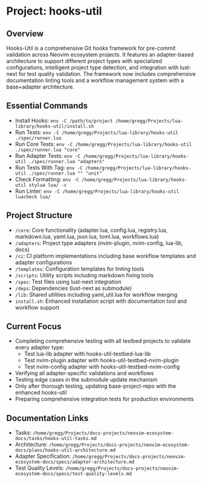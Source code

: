 
# Project: hooks-util

## Overview

Hooks-Util is a comprehensive Git hooks framework for pre-commit validation across Neovim ecosystem projects. It features an adapter-based architecture to support different project types with specialized configurations, intelligent project type detection, and integration with lust-next for test quality validation. The framework now includes comprehensive documentation linting tools and a workflow management system with a base+adapter architecture.

## Essential Commands

- Install Hooks: `env -C /path/to/project /home/gregg/Projects/lua-library/hooks-util/install.sh`
- Run Tests: `env -C /home/gregg/Projects/lua-library/hooks-util ./spec/runner.lua`
- Run Core Tests: `env -C /home/gregg/Projects/lua-library/hooks-util ./spec/runner.lua "core"`
- Run Adapter Tests: `env -C /home/gregg/Projects/lua-library/hooks-util ./spec/runner.lua "adapters"`
- Run Tests With Tag: `env -C /home/gregg/Projects/lua-library/hooks-util ./spec/runner.lua "" "unit"`
- Check Formatting: `env -C /home/gregg/Projects/lua-library/hooks-util stylua lua/ -c`
- Run Linter: `env -C /home/gregg/Projects/lua-library/hooks-util luacheck lua/`

## Project Structure

- `/core`: Core functionality (adapter.lua, config.lua, registry.lua, markdown.lua, yaml.lua, json.lua, toml.lua, workflows.lua)
- `/adapters`: Project type adapters (nvim-plugin, nvim-config, lua-lib, docs)
- `/ci`: CI platform implementations including base workflow templates and adapter configurations
- `/templates`: Configuration templates for linting tools
- `/scripts`: Utility scripts including markdown fixing tools
- `/spec`: Test files using lust-next integration
- `/deps`: Dependencies (lust-next as submodule)
- `/lib`: Shared utilities including yaml_util.lua for workflow merging
- `install.sh`: Enhanced installation script with documentation tool and workflow support

## Current Focus

- Completing comprehensive testing with all testbed projects to validate every adapter type:
  - Test lua-lib adapter with hooks-util-testbed-lua-lib
  - Test nvim-plugin adapter with hooks-util-testbed-nvim-plugin
  - Test nvim-config adapter with hooks-util-testbed-nvim-config
- Verifying all adapter-specific validations and workflows
- Testing edge cases in the submodule update mechanism
- Only after thorough testing, updating base-project-repo with the enhanced hooks-util
- Preparing comprehensive integration tests for production environments

## Documentation Links

- Tasks: `/home/gregg/Projects/docs-projects/neovim-ecosystem-docs/tasks/hooks-util-tasks.md`
- Architecture: `/home/gregg/Projects/docs-projects/neovim-ecosystem-docs/plans/hooks-util-architecture.md`
- Adapter Specification: `/home/gregg/Projects/docs-projects/neovim-ecosystem-docs/specs/adapter-architecture.md`
- Test Quality Levels: `/home/gregg/Projects/docs-projects/neovim-ecosystem-docs/specs/test-quality-levels.md`
